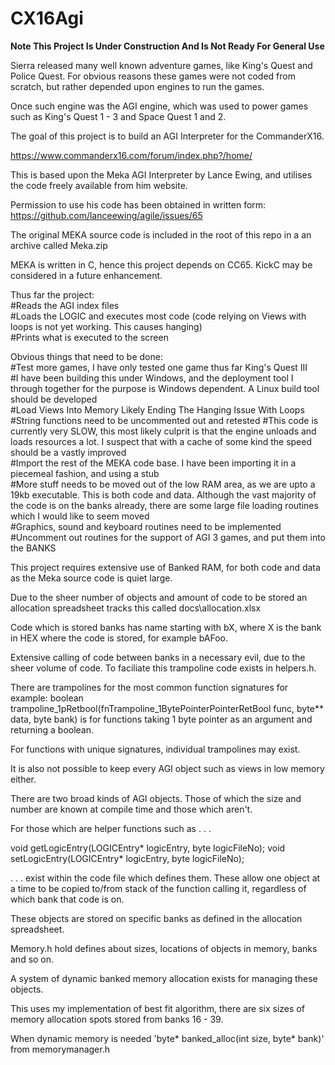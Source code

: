 # CX16Agi

**Note This Project Is Under Construction And Is Not Ready For General Use**

Sierra released many well known adventure games, like King's Quest and Police Quest. For obvious reasons these games were not coded from scratch, but rather depended upon engines to run the games.

Once such engine was the AGI engine, which was used to power games such as King's Quest 1 - 3 and Space Quest 1 and 2. 

The goal of this project is to build an AGI Interpreter for the CommanderX16. 

https://www.commanderx16.com/forum/index.php?/home/

This is based upon the Meka AGI Interpreter by Lance Ewing, and utilises the code freely available from him website. 

Permission to use his code has been obtained in written form: https://github.com/lanceewing/agile/issues/65

The original MEKA source code is included in the root of this repo in a an archive called Meka.zip

MEKA is written in C, hence this project depends on CC65. KickC may be considered in a future enhancement.

Thus far the project:\
#Reads the AGI index files\
#Loads the LOGIC and executes most code (code relying on Views with loops is not yet working. This causes hanging)\
#Prints what is executed to the screen

Obvious things that need to be done:\
#Test more games, I have only tested one game thus far King's Quest III\
#I have been building this under Windows, and the deployment tool I through together for the purpose is Windows dependent. A Linux build tool should be developed\
#Load Views Into Memory Likely Ending The Hanging Issue With Loops\
#String functions need to be uncommented out and retested
#This code is currently very SLOW, this most likely culprit is that the engine unloads and loads resources a lot. I suspect that with a cache of some kind the speed should be a vastly improved\
#Import the rest of the MEKA code base. I have been importing it in a piecemeal fashion, and using a stub\
#More stuff needs to be moved out of the low RAM area, as we are upto a 19kb executable. This is both code and data. Although the vast majority of the code is on the banks already, there are some large file loading routines which I would like to seem moved\
#Graphics, sound and keyboard routines need to be implemented\
#Uncomment out routines for the support of AGI 3 games, and put them into the BANKS


This project requires extensive use of Banked RAM, for both code and data as the Meka source code is quiet large.

Due to the sheer number of objects and amount of code to be stored an allocation spreadsheet tracks this called docs\allocation.xlsx

Code which is stored banks has name starting with bX, where X is the bank in HEX where the code is stored, for example bAFoo.

Extensive calling of code between banks in a necessary evil, due to the sheer volume of code. To faciliate this trampoline code exists in helpers.h. 

There are trampolines for the most common function signatures for example: boolean trampoline_1pRetbool(fnTrampoline_1BytePointerPointerRetBool func, byte** data, byte bank) is for functions taking 1 byte pointer as an argument and returning a boolean. 

For functions with unique signatures, individual trampolines may exist.

It is also not possible to keep every AGI object such as views in low memory either. 

There are two broad kinds of AGI objects. Those of which the size and number are known at compile time and those which aren't.

For those which are helper functions such as .  .  .

void getLogicEntry(LOGICEntry* logicEntry, byte logicFileNo);
void setLogicEntry(LOGICEntry* logicEntry, byte logicFileNo);
 
. . . exist within the code file which defines them. These allow one object at a time to be copied to/from stack of the function calling it, regardless of which bank that code is on. 

These objects are stored on specific banks as defined in the allocation spreadsheet. 

Memory.h hold defines about sizes, locations of objects in memory, banks and so on.

A system of dynamic banked memory allocation exists for managing these objects. 

This uses my implementation of best fit algorithm, there are six sizes of memory allocation spots stored from banks 16 - 39. 

When dynamic memory is needed 'byte* banked_alloc(int size, byte* bank)' from memorymanager.h




